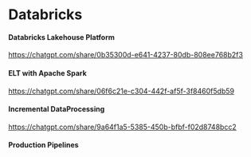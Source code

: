 # Databricks

#### Databricks Lakehouse Platform
https://chatgpt.com/share/0b35300d-e641-4237-80db-808ee768b2f3

#### ELT with Apache Spark
https://chatgpt.com/share/06f6c21e-c304-442f-af5f-3f8460f5db59

#### Incremental DataProcessing
https://chatgpt.com/share/9a64f1a5-5385-450b-bfbf-f02d8748bcc2

#### Production Pipelines
